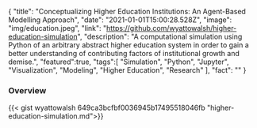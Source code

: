 {
  "title": "Conceptualizing Higher Education Institutions: An Agent-Based Modelling Approach",
  "date": "2021-01-01T15:00:28.528Z",
  "image": "img/education.jpeg",
  "link": "https://github.com/wyattowalsh/higher-education-simulation",
  "description": "A computational simulation using Python of an arbitrary abstract higher education system in order to gain a better understanding of contributing factors of institutional growth and demise.",
  "featured":true, 
  "tags":[
          "Simulation",
          "Python",
          "Jupyter",
          "Visualization",
          "Modeling",
          "Higher Education",
          "Research"
        ],
   "fact": ""
}

### Overview

{{< gist wyattowalsh 649ca3bcfbf0036945b17495518046fb "higher-education-simulation.md">}}